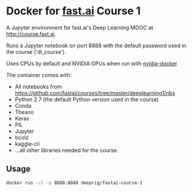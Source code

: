 # Docker for [fast.ai](http://course.fast.ai) Course 1
A Jupyter environment for fast.ai's Deep Learning MOOC at http://course.fast.ai.

Runs a Jupyter notebook on port 8888 with the default password used in the course ('dl_course').

Uses CPUs by default and NVIDIA GPUs when run with [nvidia-docker](https://github.com/NVIDIA/nvidia-docker).

The container comes with:
* All notebooks from https://github.com/fastai/courses/tree/master/deeplearning1/nbs
* Python 2.7 (the default Python version used in the course)
* Conda
* Theano
* Keras
* PIL
* Jupyter
* bcolz
* kaggle-cli
* ...all other libraries needed for the course.

## Usage
```bash
docker run -it -p 8888:8888 deeprig/fastai-course-1
```
